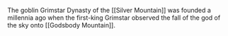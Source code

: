 The goblin Grimstar Dynasty of the [[Silver Mountain]] was founded a millennia ago when the first-king Grimstar observed the fall of the god of the sky onto [[Godsbody Mountain]].